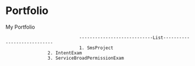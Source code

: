 # Portfolio
My Portfolio

                                ----------------------------List----------------------------
                                1. SmsProject
				    2. IntentExam
				    3. ServiceBroadPermissionExam
